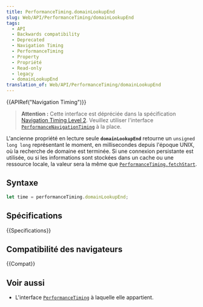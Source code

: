 ```yaml
---
title: PerformanceTiming.domainLookupEnd
slug: Web/API/PerformanceTiming/domainLookupEnd
tags:
  - API
  - Backwards compatibility
  - Deprecated
  - Navigation Timing
  - PerformanceTiming
  - Property
  - Propriété
  - Read-only
  - legacy
  - domainLookupEnd
translation_of: Web/API/PerformanceTiming/domainLookupEnd
---
```

{{APIRef("Navigation Timing")}}

> **Attention :** Cette interface est dépréciée dans la spécification [Navigation Timing Level 2](https://w3c.github.io/navigation-timing/#obsolete). Veuillez utiliser l'interface [`PerformanceNavigationTiming`](/fr/docs/Web/API/PerformanceNavigationTiming) à la place.

L'ancienne propriété en lecture seule **`domainLookupEnd`** retourne un `unsigned long long` représentant le moment, en millisecondes depuis l'époque UNIX, où la recherche de domaine est terminée. Si une connexion persistante est utilisée, ou si les informations sont stockées dans un cache ou une ressource locale, la valeur sera la même que [`PerformanceTiming.fetchStart`](/fr/docs/Web/API/PerformanceTiming/fetchStart).

## Syntaxe

```js
let time = performanceTiming.domainLookupEnd;
```

## Spécifications

{{Specifications}}

## Compatibilité des navigateurs

{{Compat}}

## Voir aussi

- L'interface [`PerformanceTiming`](/fr/docs/Web/API/PerformanceTiming) à laquelle elle appartient.
